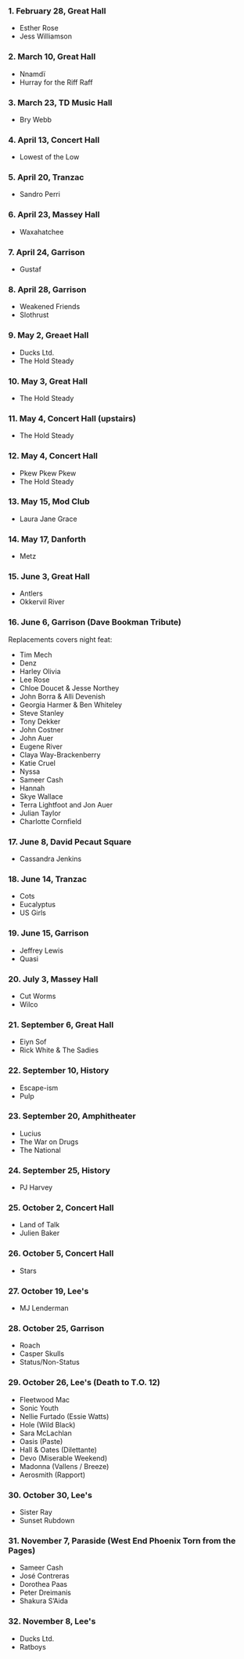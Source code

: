 ### 1. February 28, Great Hall

- Esther Rose
- Jess Williamson

### 2. March 10, Great Hall

- Nnamdï
- Hurray for the Riff Raff

### 3. March 23, TD Music Hall

- Bry Webb

### 4. April 13, Concert Hall

- Lowest of the Low

### 5. April 20, Tranzac

- Sandro Perri

### 6. April 23, Massey Hall

- Waxahatchee

### 7. April 24, Garrison

- Gustaf

### 8. April 28, Garrison

- Weakened Friends
- Slothrust

### 9. May 2, Greaet Hall

- Ducks Ltd.
- The Hold Steady

### 10. May 3, Great Hall

- The Hold Steady

### 11. May 4, Concert Hall (upstairs)

- The Hold Steady

### 12. May 4, Concert Hall

- Pkew Pkew Pkew
- The Hold Steady

### 13. May 15, Mod Club

- Laura Jane Grace

### 14. May 17, Danforth

- Metz

### 15. June 3, Great Hall

- Antlers
- Okkervil River

### 16. June 6, Garrison (Dave Bookman Tribute)

Replacements covers night feat:
- Tim Mech 
- Denz 
- Harley Olivia
- Lee Rose
- Chloe Doucet & Jesse Northey
- John Borra & Alli Devenish
- Georgia Harmer & Ben Whiteley
- Steve Stanley
- Tony Dekker
- John Costner
- John Auer
- Eugene River
- Claya Way-Brackenberry
- Katie Cruel
- Nyssa 
- Sameer Cash
- Hannah
- Skye Wallace
- Terra Lightfoot and Jon Auer
- Julian Taylor
- Charlotte Cornfield

### 17. June 8, David Pecaut Square

- Cassandra Jenkins

### 18. June 14, Tranzac

- Cots
- Eucalyptus
- US Girls

### 19. June 15, Garrison

- Jeffrey Lewis
- Quasi

### 20. July 3, Massey Hall

- Cut Worms
- Wilco

### 21. September 6, Great Hall

- Eiyn Sof
- Rick White & The Sadies

### 22. September 10, History

- Escape-ism
- Pulp

### 23. September 20, Amphitheater 

- Lucius
- The War on Drugs
- The National

### 24. September 25, History

- PJ Harvey

### 25. October 2, Concert Hall

- Land of Talk
- Julien Baker

### 26. October 5, Concert Hall

- Stars

### 27. October 19, Lee's

- MJ Lenderman

### 28. October 25, Garrison

- Roach
- Casper Skulls
- Status/Non-Status

### 29. October 26, Lee's (Death to T.O. 12)

- Fleetwood Mac
- Sonic Youth
- Nellie Furtado (Essie Watts)
- Hole (Wild Black)
- Sara McLachlan
- Oasis (Paste)
- Hall & Oates (Dilettante)
- Devo (Miserable Weekend)
- Madonna (Vallens / Breeze)
- Aerosmith (Rapport)

### 30. October 30, Lee's

- Sister Ray
- Sunset Rubdown

### 31. November 7, Paraside (West End Phoenix Torn from the Pages)

- Sameer Cash
- José Contreras
- Dorothea Paas
- Peter Dreimanis
- Shakura S’Aida

### 32. November 8, Lee's

- Ducks Ltd.
- Ratboys
